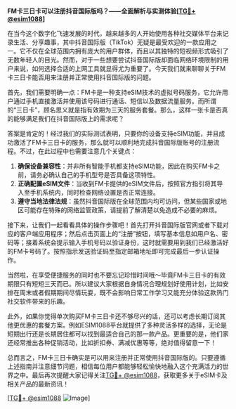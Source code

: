 **FM卡三日卡可以注册抖音国际版吗？——全面解析与实测体验[[TG💪+ @esim1088](https://t.me/s/esim1088)]**

在当今这个数字化飞速发展的时代，越来越多的人开始使用各种社交媒体平台来记录生活、分享趣事，其中抖音国际版（TikTok）无疑是最受欢迎的一款应用之一。它不仅在全球范围内拥有庞大的用户群体，而且以其独特的短视频形式吸引了无数年轻人的目光。然而，对于一些想要尝试抖音国际版却面临网络环境限制的用户来说，如何选择合适的上网工具就显得尤为重要了。今天我们就来聊聊关于FM卡三日卡能否用来注册并正常使用抖音国际版的问题。

首先，我们需要明确一点：FM卡是一种支持eSIM技术的虚拟号码服务，它允许用户通过手机直接激活并使用该号码进行通话、短信以及数据流量服务。而所谓的“三日卡”，顾名思义就是指有效期为三天的服务套餐。那么，这样一张卡是否真的能够满足我们在抖音国际版上的需求呢？

答案是肯定的！经过我们的实际测试表明，只要你的设备支持eSIM功能，并且成功激活了FM卡三日卡的服务，那么就可以顺利地完成抖音国际版账号的注册流程。不过，在此过程中也需要注意几个关键点：

1. **确保设备兼容性**：并非所有智能手机都支持eSIM功能，因此在购买FM卡之前，请务必确认自己的手机型号是否具备这项特性。
2. **正确配置eSIM文件**：当收到FM卡提供的eSIM文件后，按照官方指引将其导入至手机系统内，同时检查网络设置是否正常连接。
3. **遵守当地法律法规**：虽然抖音国际版在全球范围内均可访问，但某些国家或地区可能存在特殊的网络监管政策，请提前了解清楚以免造成不必要的麻烦。

接下来，让我们一起看看具体的操作步骤吧！首先打开抖音国际版官网或者下载对应的客户端应用程序；然后点击页面上的“注册”按钮，填写基本信息如用户名、密码等；接着系统会提示输入手机号码以验证身份，这时就需要用到我们已经激活好的FM卡号码了。按照指示发送验证码至指定邮箱地址即可完成最后一步认证操作。

当然啦，在享受便捷服务的同时也不要忘记珍惜时间哦～毕竟FM卡三日卡的有效期限只有短短三天而已。所以建议大家根据自身情况合理规划好使用计划，比如安排在周末或者假期期间尽情玩耍，既不会影响日常工作学习又能充分体验这款热门社交软件带来的乐趣。

此外，如果你觉得单次购买FM卡三日卡还不够尽兴的话，还可以考虑长期订阅其他更优惠的套餐方案。例如ESIM1088平台就提供了多种灵活多样的选择，无论是短期出行还是长期居住都可以找到最适合自己的那一款产品。更重要的是，他们家还经常推出各种促销活动，比如折扣券、满减优惠等等，绝对值得留意一下！

总而言之，FM卡三日卡确实是可以用来注册并正常使用抖音国际版的。只要遵循上述指南并注意细节问题，相信每位用户都能够轻松愉快地融入这个充满活力的世界之中。最后再次提醒大家记得关注[TG💪+ @esim1088](https://t.me/s/esim1088)，获取更多关于eSIM卡及相关产品的最新资讯！

[[TG💪+ @esim1088](https://t.me/s/esim1088) ![Image](https://i.postimg.cc/4NQfJmqS/Snipaste-2025-05-13-00-14-12.png)]